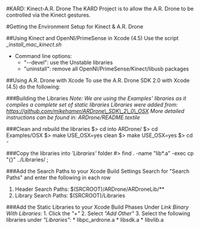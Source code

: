 #KARD: Kinect-A.R. Drone
The KARD Project is to allow the A.R. Drone to be controlled via the Kinect gestures.

#Getting the Environment Setup for Kinect & A.R. Drone

##Using Kinect and OpenNI/PrimeSense in Xcode (4.5)
Use the script *_install_mac_kinect.sh*
* Command line options:
	* "--devel": use the Unstable libraries
	* "uninstall": remove all OpenNI/PrimeSense/Kinect/libusb packages
	
##Using A.R. Drone with Xcode
To use the A.R. Drone SDK 2.0 with Xcode (4.5) do the following:

###Building the Libraries
_*Note:* We are using the Examples' libraries as it compiles a complete set of static libraries_
_Libraries were added from: https://github.com/mikehamer/ARDrone\_SDK\_2\_0\_OSX_
_More detailed instructions can be found in: ARDrone/README.textile_

###Clean and rebuild the libraries
\$> cd into ARDrone/
\$> cd Examples/OSX
\$> make USE\_OSX=yes clean
\$> make USE\_OSX=yes
\$> cd -

###Copy the libraries into _*'Libraries'*_ folder
#> find . -name "lib*.a" -exec cp "{}" ../Libraries/ \;

###Add the Search Paths to your Xcode Build Settings
Search for "Search Paths" and enter the following in each row
1. Header Search Paths: $(SRCROOT)/ARDrone/ARDroneLib/**
2. Library Search Paths: $(SRCROOT)/Libraries

###Add the Static Libraries to your Xcode Build Phases
Under *_Link Binary With Libraries_*:
	1. Click the *"+"*
	2. Select *"Add Other"*
	3. Select the following libraries under *"Libraries"*:
		* libpc_ardrone.a
		* libsdk.a
		* libvlib.a